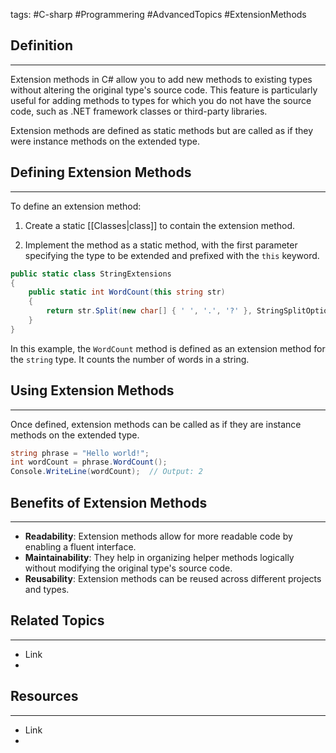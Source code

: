 tags: #C-sharp #Programmering #AdvancedTopics #ExtensionMethods

## Definition 
---
Extension methods in C# allow you to add new methods to existing types without altering the original type's source code.
This feature is particularly useful for adding methods to types for which you do not have the source code, such as .NET framework classes or third-party libraries. 

Extension methods are defined as static methods but are called as if they were instance methods on the extended type.
## Defining Extension Methods
---
To define an extension method:

1. Create a static [[Classes|class]] to contain the extension method.

2. Implement the method as a static method, with the first parameter specifying the type to be extended and prefixed with the `this` keyword.

```csharp
public static class StringExtensions
{
    public static int WordCount(this string str)
    {
        return str.Split(new char[] { ' ', '.', '?' }, StringSplitOptions.RemoveEmptyEntries).Length;
    }
}
```

In this example, the `WordCount` method is defined as an extension method for the `string` type. It counts the number of words in a string.

## Using Extension Methods
---
Once defined, extension methods can be called as if they are instance methods on the extended type.
```csharp
string phrase = "Hello world!";
int wordCount = phrase.WordCount();
Console.WriteLine(wordCount);  // Output: 2
```


## Benefits of Extension Methods
---
- **Readability**: Extension methods allow for more readable code by enabling a fluent interface.
- **Maintainability**: They help in organizing helper methods logically without modifying the original type's source code.
- **Reusability**: Extension methods can be reused across different projects and types.


## Related Topics
---
- Link
- 

## Resources
---
- Link
- 